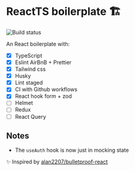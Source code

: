 # ReactTS boilerplate 🏗

![Build status](https://github.com/nlgtEA/react-ts-boilerplate/actions/workflows/test-and-build.yml/badge.svg)

An React boilerplate with:

- [x] TypeScript
- [x] Eslint AirBnB + Prettier
- [x] Tailwind css
- [x] Husky
- [x] Lint staged
- [x] CI with Github workflows
- [x] React hook form + zod
- [ ] Helmet
- [ ] Redux
- [ ] React Query

## Notes

- The `useAuth` hook is now just in mocking state

✨ Inspired by [alan2207/bulletproof-react](https://github.com/alan2207/bulletproof-react)
